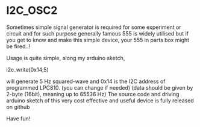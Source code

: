 # I2C_OSC2
Sometimes simple signal generator is required for some experiment or circuit and for such purpose generally famous 555 is widely utilised but if you get to know and make this simple device, your 555 in parts box might be fired..! 

Usage is quite simple, along my arduino sketch, 

i2c_write(0x14,5) 

will generate 5 Hz squared-wave and 0x14 is the I2C address of programmed LPC810. (you can change if needed) 
(data should be given by 2-byte (16bit), meaning up to 65536 Hz)
The source code and driving arduino sketch of this very cost effective and useful device is fully released on github 

Have fun!

